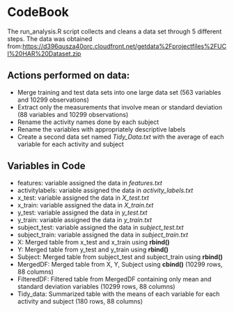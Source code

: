 # CodeBook 

The run_analysis.R script collects and cleans a data set through 5 different steps. The data was obtained from:https://d396qusza40orc.cloudfront.net/getdata%2Fprojectfiles%2FUCI%20HAR%20Dataset.zip

## Actions performed on data:
- Merge training and test data sets into one large data set (563 variables and 10299 observations)
- Extract only the measurements that involve mean or standard deviation (88 variables and 10299 observations)
- Rename the activity names done by each subject
- Rename the variables with appropriately descriptive labels 
- Create a second data set named *Tidy_Data.txt* with the average of each variable for each activity and subject

## Variables in Code
- features: variable assigned the data in *features.txt*
- activitylabels: variable assigned the data in *activity_labels.txt*
- x_test: variable assigned the data in *X_test.txt*
- x_train: variable assigned the data in *X_train.txt*
- y_test: variable assigned the data in *y_test.txt*
- y_train: variable assigned the data in *y_train.txt*
- subject_test: variable assigned the data in *subject_test.txt*
- subject_train: variable assigned the data in *subject_train.txt*
- X: Merged table from x_test and x_train using **rbind()**
- Y: Merged table from y_test and y_train using **rbind()**
- Subject: Merged table from subject_test and subject_train using **rbind()**
- MergedDF: Merged table from X, Y, Subject using **cbind()** (10299 rows, 88 columns)
- FilteredDF: Filtered table from MergedDF containing only mean and standard deviation variables (10299 rows, 88 columns)
- Tidy_data: Summarized table with the means of each variable for each activity and subject (180 rows, 88 columns)

